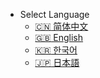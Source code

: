 * Select Language
  - [:cn: 简体中文](/)
  - [:uk: English](/en-us/)
  - [:kr: 한국어](/ko/)
  - [:jp: 日本語](/ja/)

